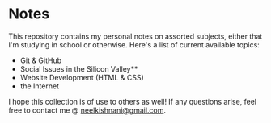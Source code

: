 # Notes

This repository contains my personal notes on assorted subjects, either that I'm studying in school or otherwise. Here's a list of current available topics:

- Git & GitHub
- Social Issues in the Silicon Valley**
- Website Development (HTML & CSS)
- the Internet


I hope this collection is of use to others as well! If any questions arise, feel free to contact me @ neelkishnani@gmail.com. 
